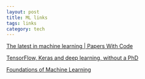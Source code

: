 ```yaml
---
layout: post
title: ML links 
tags: links 
category: tech
--- 
```


[The latest in machine learning | Papers With Code](https://paperswithcode.com/)

[TensorFlow, Keras and deep learning, without a PhD](https://codelabs.developers.google.com/codelabs/cloud-tensorflow-mnist/#0)

[Foundations of Machine Learning](https://bloomberg.github.io/foml/#lectures)

